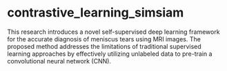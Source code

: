 # contrastive_learning_simsiam
This research introduces a novel self-supervised deep learning framework for the accurate diagnosis of meniscus tears using MRI images. The proposed  method addresses the limitations of traditional supervised learning approaches by effectively utilizing unlabeled  data to pre-train a convolutional neural network (CNN). 

